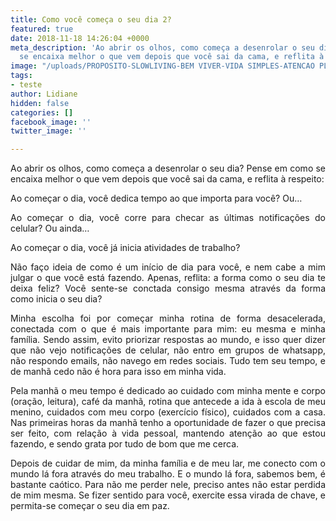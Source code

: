 ```yaml
---
title: Como você começa o seu dia 2?
featured: true
date: 2018-11-18 14:26:04 +0000
meta_description: 'Ao abrir os olhos, como começa a desenrolar o seu dia? Pense em como
  se encaixa melhor o que vem depois que você sai da cama, e reflita à respeito:'
image: "/uploads/PROPOSITO-SLOWLIVING-BEM VIVER-VIDA SIMPLES-ATENCAO PLENA-BLOG600.jpg"
tags:
- teste
author: Lidiane
hidden: false
categories: []
facebook_image: ''
twitter_image: ''

---
```

<p align="justify">Ao abrir os olhos, como começa a desenrolar o seu dia? Pense em como se encaixa melhor o que vem depois que você sai da cama, e reflita à respeito:</p>

<p align="justify">Ao começar o dia, você dedica tempo ao que importa para você? Ou…</p>

<p align="justify">Ao começar o dia, você corre para checar as últimas notificações do celular? Ou ainda…</p>

<p align="justify">Ao começar o dia, você já inicia atividades de trabalho?</p>

<p align="justify">Não faço ideia de como é um início de dia para você, e nem cabe a mim julgar o que você está fazendo. Apenas, reflita: a forma como o seu dia te deixa feliz? Você sente-se conctada consigo mesma através da forma como inicia o seu dia?</p>

<p align="justify">Minha escolha foi por começar minha rotina de forma desacelerada, conectada com o que é mais importante para mim: eu mesma e minha família. Sendo assim, evito priorizar respostas ao mundo, e isso quer dizer que não vejo notificações de celular, não entro em grupos de whatsapp, não respondo emails, não navego em redes sociais. Tudo tem seu tempo, e de manhã cedo não é hora para isso em minha vida.</p>

<p align="justify">Pela manhã o meu tempo é dedicado ao cuidado com minha mente e corpo (oração, leitura), café da manhã, rotina que antecede a ida à escola de meu menino, cuidados com meu corpo (exercício físico), cuidados com a casa. Nas primeiras horas da manhã tenho a oportunidade de fazer o que precisa ser feito, com relação à vida pessoal, mantendo atenção ao que estou fazendo, e sendo grata por tudo de bom que me cerca.</p>

<p align="justify">Depois de cuidar de mim, da minha família e de meu lar, me conecto com o mundo lá fora através do meu trabalho. E o mundo lá fora, sabemos bem, é bastante caótico. Para não me perder nele, preciso antes não estar perdida de mim mesma. Se fizer sentido para você, exercite essa virada de chave, e permita-se começar o seu dia em paz.</p>
